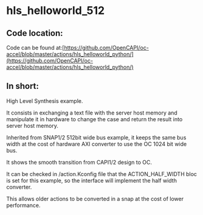 # hls_helloworld_512
## Code location:

Code can be found at:[https://github.com/OpenCAPI/oc-accel/blob/master/actions/hls_helloworld_python/](https://github.com/OpenCAPI/oc-accel/blob/master/actions/hls_helloworld_python/) 

## In short:

High Level Synthesis example.

It consists in exchanging a text file with the server host memory and manipulate it in hardware to change the case and return the result into server host memory.

Inherited from SNAP1/2 512bit wide bus example, it keeps the same bus width at the cost of hardware AXI converter to use the OC 1024 bit wide bus.

It shows the smooth transition from CAPI1/2 design to OC.

It can be checked in /action.Kconfig file that the ACTION_HALF_WIDTH bloc is set for this example, so the interface will implement the half width converter.

This allows older actions to be converted in a snap at the cost of lower performance.

